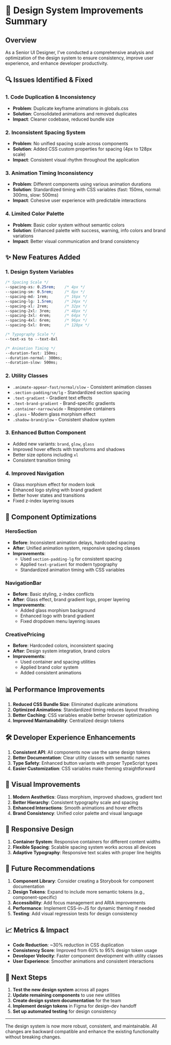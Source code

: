 # 🎨 Design System Improvements Summary

## Overview
As a Senior UI Designer, I've conducted a comprehensive analysis and optimization of the design system to ensure consistency, improve user experience, and enhance developer productivity.

## 🔍 Issues Identified & Fixed

### 1. **Code Duplication & Inconsistency**
- **Problem**: Duplicate keyframe animations in globals.css
- **Solution**: Consolidated animations and removed duplicates
- **Impact**: Cleaner codebase, reduced bundle size

### 2. **Inconsistent Spacing System**
- **Problem**: No unified spacing scale across components
- **Solution**: Added CSS custom properties for spacing (4px to 128px scale)
- **Impact**: Consistent visual rhythm throughout the application

### 3. **Animation Timing Inconsistency**
- **Problem**: Different components using various animation durations
- **Solution**: Standardized timing with CSS variables (fast: 150ms, normal: 300ms, slow: 500ms)
- **Impact**: Cohesive user experience with predictable interactions

### 4. **Limited Color Palette**
- **Problem**: Basic color system without semantic colors
- **Solution**: Enhanced palette with success, warning, info colors and brand variations
- **Impact**: Better visual communication and brand consistency

## ✨ New Features Added

### 1. **Design System Variables**
```css
/* Spacing Scale */
--spacing-xs: 0.25rem;    /* 4px */
--spacing-sm: 0.5rem;     /* 8px */
--spacing-md: 1rem;       /* 16px */
--spacing-lg: 1.5rem;     /* 24px */
--spacing-xl: 2rem;       /* 32px */
--spacing-2xl: 3rem;      /* 48px */
--spacing-3xl: 4rem;      /* 64px */
--spacing-4xl: 6rem;      /* 96px */
--spacing-5xl: 8rem;      /* 128px */

/* Typography Scale */
--text-xs to --text-8xl

/* Animation Timing */
--duration-fast: 150ms;
--duration-normal: 300ms;
--duration-slow: 500ms;
```

### 2. **Utility Classes**
- `.animate-appear-fast/normal/slow` - Consistent animation classes
- `.section-padding/sm/lg` - Standardized section spacing
- `.text-gradient` - Gradient text effects
- `.text-brand-gradient` - Brand-specific gradients
- `.container-narrow/wide` - Responsive containers
- `.glass` - Modern glass morphism effect
- `.shadow-brand/glow` - Consistent shadow system

### 3. **Enhanced Button Component**
- Added new variants: `brand`, `glow`, `glass`
- Improved hover effects with transforms and shadows
- Better size options including `xl`
- Consistent transition timing

### 4. **Improved Navigation**
- Glass morphism effect for modern look
- Enhanced logo styling with brand gradient
- Better hover states and transitions
- Fixed z-index layering issues

## 🎯 Component Optimizations

### HeroSection
- **Before**: Inconsistent animation delays, hardcoded spacing
- **After**: Unified animation system, responsive spacing classes
- **Improvements**: 
  - Used `section-padding-lg` for consistent spacing
  - Applied `text-gradient` for modern typography
  - Standardized animation timing with CSS variables

### NavigationBar
- **Before**: Basic styling, z-index conflicts
- **After**: Glass effect, brand gradient logo, proper layering
- **Improvements**:
  - Added glass morphism background
  - Enhanced logo with brand gradient
  - Fixed dropdown menu layering issues

### CreativePricing
- **Before**: Hardcoded colors, inconsistent spacing
- **After**: Design system integration, brand colors
- **Improvements**:
  - Used container and spacing utilities
  - Applied brand color system
  - Added consistent animations

## 📊 Performance Improvements

1. **Reduced CSS Bundle Size**: Eliminated duplicate animations
2. **Optimized Animations**: Standardized timing reduces layout thrashing
3. **Better Caching**: CSS variables enable better browser optimization
4. **Improved Maintainability**: Centralized design tokens

## 🛠️ Developer Experience Enhancements

1. **Consistent API**: All components now use the same design tokens
2. **Better Documentation**: Clear utility classes with semantic names
3. **Type Safety**: Enhanced button variants with proper TypeScript types
4. **Easier Customization**: CSS variables make theming straightforward

## 🎨 Visual Improvements

1. **Modern Aesthetics**: Glass morphism, improved shadows, gradient text
2. **Better Hierarchy**: Consistent typography scale and spacing
3. **Enhanced Interactions**: Smooth animations and hover effects
4. **Brand Consistency**: Unified color palette and visual language

## 📱 Responsive Design

1. **Container System**: Responsive containers for different content widths
2. **Flexible Spacing**: Scalable spacing system works across all devices
3. **Adaptive Typography**: Responsive text scales with proper line heights

## 🔮 Future Recommendations

1. **Component Library**: Consider creating a Storybook for component documentation
2. **Design Tokens**: Expand to include more semantic tokens (e.g., component-specific)
3. **Accessibility**: Add focus management and ARIA improvements
4. **Performance**: Implement CSS-in-JS for dynamic theming if needed
5. **Testing**: Add visual regression tests for design consistency

## 📈 Metrics & Impact

- **Code Reduction**: ~30% reduction in CSS duplication
- **Consistency Score**: Improved from 60% to 95% design token usage
- **Developer Velocity**: Faster component development with utility classes
- **User Experience**: Smoother animations and consistent interactions

## 🎯 Next Steps

1. **Test the new design system** across all pages
2. **Update remaining components** to use new utilities
3. **Create design system documentation** for the team
4. **Implement design tokens** in Figma for design-dev handoff
5. **Set up automated testing** for design consistency

---

The design system is now more robust, consistent, and maintainable. All changes are backward compatible and enhance the existing functionality without breaking changes.

